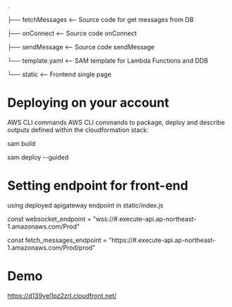 .

├── fetchMessages               <-- Source code for get messages from DB

├── onConnect                   <-- Source code onConnect

├── sendMessage                 <-- Source code sendMessage

└── template.yaml               <-- SAM template for Lambda Functions and DDB

└── static                      <-- Frontend single page
# Deploying on your account
AWS CLI commands
AWS CLI commands to package, deploy and describe outputs defined within the cloudformation stack:

sam build

sam deploy --guided

# Setting endpoint for front-end
using deployed apigateway endpoint in static/index.js

const websocket_endpoint = "wss://#.execute-api.ap-northeast-1.amazonaws.com/Prod"

const fetch_messages_endpoint = "https://#.execute-api.ap-northeast-1.amazonaws.com/Prod/prod"

# Demo
https://d139yel1pz2zrl.cloudfront.net/
